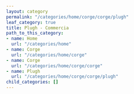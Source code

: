 ```yaml
---
layout: category
permalink: "/categories/home/corge/corge/plugh"
leaf_category: true
title: Plugh - Commercia
path_to_this_category:
- name: Home
  url: "/categories/home"
- name: Corge
  url: "/categories/home/corge"
- name: Corge
  url: "/categories/home/corge/corge"
- name: Plugh
  url: "/categories/home/corge/corge/plugh"
child_categories: []
---
```

